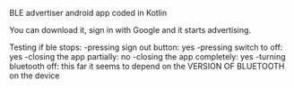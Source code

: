 BLE advertiser android app coded in Kotlin

You can download it, sign in with Google and it starts advertising.

Testing if ble stops:
-pressing sign out button: yes
-pressing switch to off: yes
-closing the app partially: no
-closing the app completely: yes
-turning bluetooth off: this far it seems to depend on the VERSION OF BLUETOOTH on the device
